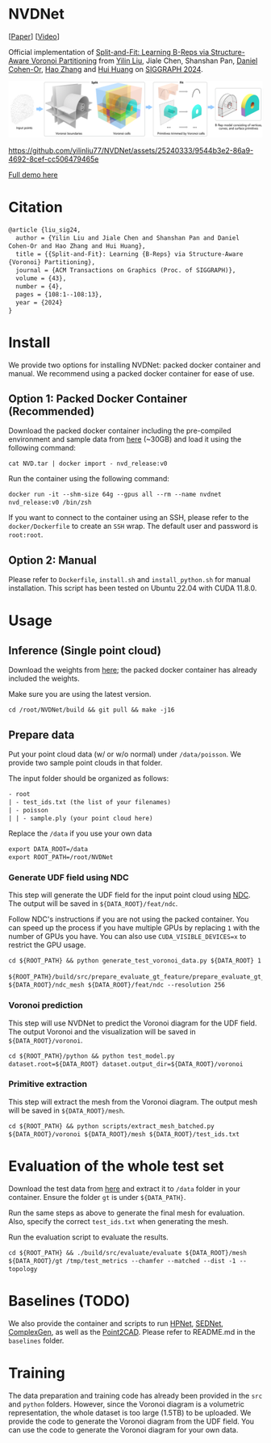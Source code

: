 # NVDNet

[[Paper](https://arxiv.org/abs/2406.05261)] [[Video](https://youtu.be/omS38sAbt9w)]

Official implementation of [Split-and-Fit: Learning B-Reps via Structure-Aware Voronoi Partitioning](https://arxiv.org/abs/2406.05261) from [Yilin Liu](https://yilinliu77.github.io/), Jiale Chen, Shanshan Pan, [Daniel Cohen-Or](https://danielcohenor.com/), [Hao Zhang](https://www.cs.sfu.ca/~haoz/) and [Hui Huang](https://vcc.tech/~huihuang) on [SIGGRAPH 2024](https://s2024.siggraph.org/).

![](assets/1teaser.png)

https://github.com/yilinliu77/NVDNet/assets/25240333/9544b3e2-86a9-4692-8cef-cc506479465e

[Full demo here](https://youtu.be/omS38sAbt9w)

# Citation
```
@article {liu_sig24,
  author = {Yilin Liu and Jiale Chen and Shanshan Pan and Daniel Cohen-Or and Hao Zhang and Hui Huang},
  title = {{Split-and-Fit}: Learning {B-Reps} via Structure-Aware {Voronoi} Partitioning},
  journal = {ACM Transactions on Graphics (Proc. of SIGGRAPH)},
  volume = {43},
  number = {4},
  pages = {108:1--108:13},
  year = {2024}
}
```

# Install

We provide two options for installing NVDNet: packed docker container and manual. We recommend using a packed docker container for ease of use.

## Option 1: Packed Docker Container (Recommended)

Download the packed docker container including the pre-compiled environment and sample data from [here](https://www.dropbox.com/scl/fi/p5zi97igmiygv2x69row7/NVD.tar?rlkey=l5o7hx5qu1zymxd7k4wln1pfq&st=sh5fjmfk&dl=0) (~30GB) and load it using the following command:

```
cat NVD.tar | docker import - nvd_release:v0
```

Run the container using the following command:

```
docker run -it --shm-size 64g --gpus all --rm --name nvdnet nvd_release:v0 /bin/zsh
```

If you want to connect to the container using an SSH, please refer to the `docker/Dockerfile` to create an `SSH` wrap. The default user and password is `root:root`.

## Option 2: Manual

Please refer to `Dockerfile`, `install.sh` and `install_python.sh` for manual installation. This script has been tested on Ubuntu 22.04 with CUDA 11.8.0.

# Usage

## Inference (Single point cloud)

Download the weights from [here](https://www.dropbox.com/scl/fi/g6k2zwt2bbkk9y3vycrmo/0102_v15-_parsenet_unet_base16_focal75_wonormal_channel4_float32_aug.ckpt?rlkey=smryoqn52woonwhreo6l3oe1b&st=dbjvpsib&dl=0); the packed docker container has already included the weights.

Make sure you are using the latest version.

```
cd /root/NVDNet/build && git pull && make -j16
```


## Prepare data

Put your point cloud data (w/ or w/o normal) under `/data/poisson`. We provide two sample point clouds in that folder.

The input folder should be organized as follows:

```
- root
| - test_ids.txt (the list of your filenames)
| - poisson
| | - sample.ply (your point cloud here)
```

Replace the `/data` if you use your own data

```
export DATA_ROOT=/data
export ROOT_PATH=/root/NVDNet
```

### Generate UDF field using NDC

This step will generate the UDF field for the input point cloud using [NDC](https://github.com/czq142857/NDC). The output will be saved in `${DATA_ROOT}/feat/ndc`. 

Follow NDC's instructions if you are not using the packed container. You can speed up the process if you have multiple GPUs by replacing `1` with the number of GPUs you have. You can also use `CUDA_VISIBLE_DEVICES=x` to restrict the GPU usage.

```
cd ${ROOT_PATH} && python generate_test_voronoi_data.py ${DATA_ROOT} 1

${ROOT_PATH}/build/src/prepare_evaluate_gt_feature/prepare_evaluate_gt_feature ${DATA_ROOT}/ndc_mesh ${DATA_ROOT}/feat/ndc --resolution 256
```


### Voronoi prediction

This step will use NVDNet to predict the Voronoi diagram for the UDF field. The output Voronoi and the visualization will be saved in `${DATA_ROOT}/voronoi`. 

```
cd ${ROOT_PATH}/python && python test_model.py dataset.root=${DATA_ROOT} dataset.output_dir=${DATA_ROOT}/voronoi
```

### Primitive extraction

This step will extract the mesh from the Voronoi diagram. The output mesh will be saved in `${DATA_ROOT}/mesh`.

```
cd ${ROOT_PATH} && python scripts/extract_mesh_batched.py ${DATA_ROOT}/voronoi ${DATA_ROOT}/mesh ${DATA_ROOT}/test_ids.txt 
```

# Evaluation of the whole test set

Download the test data from [here](https://www.dropbox.com/scl/fi/sxhyd2x25tcpe8tp9cmko/NVD_test_data.zip?rlkey=zew313ul92i2wsmq82u8216f7&st=9as262cc&dl=0) and extract it to `/data` folder in your container. Ensure the folder `gt` is under `${DATA_PATH}`. 

Run the same steps as above to generate the final mesh for evaluation. Also, specify the correct `test_ids.txt` when generating the mesh.

Run the evaluation script to evaluate the results.

```
cd ${ROOT_PATH} && ./build/src/evaluate/evaluate ${DATA_ROOT}/mesh ${DATA_ROOT}/gt /tmp/test_metrics --chamfer --matched --dist -1 --topology
```


# Baselines (TODO)
We also provide the container and scripts to run [HPNet](https://github.com/SimingYan/HPNet), [SEDNet](https://github.com/yuanqili78/SED-Net), [ComplexGen](https://github.com/guohaoxiang/ComplexGen), as well as the [Point2CAD](https://github.com/YujiaLiu76/point2cad). Please refer to README.md in the `baselines` folder.

# Training

The data preparation and training code has already been provided in the `src` and `python` folders. However, since the Voronoi diagram is a volumetric representation, the whole dataset is too large (1.5TB) to be uploaded. We provide the code to generate the Voronoi diagram from the UDF field. You can use the code to generate the Voronoi diagram for your own data.

